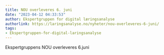 ```yaml
---
title: NOU overleveres 6. juni
date: "2023-04-12 04:33:53"
author: Ekspertgruppen for digital læringsanalyse
authorlink: https://laringsanalyse.no/nyheter/nou-overleveres-6-juni/
tags:
- Ekspertgruppen-for-digital-laringsanalyse
---
```

Ekspertgruppens NOU overleveres 6.juni